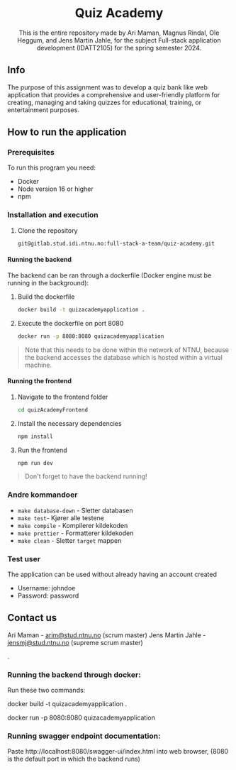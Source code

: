 <div align="center">
  <h1 align="center">Quiz Academy</h1>
  <p align="center">
  This is the entire repository made by Ari Maman, Magnus Rindal, Ole Heggum, and Jens Martin Jahle, for the subject Full-stack application development (IDATT2105) for the spring semester 2024.
  </p>
</div>

## Info

The purpose of this assignment was to develop a quiz bank like web application that provides a comprehensive and user-friendly 
platform for creating, managing and taking quizzes for educational, training, or entertainment purposes.


## How to run the application

### Prerequisites

To run this program you need:

- Docker
- Node version 16 or higher
- npm

### Installation and execution

1. Clone the repository
   ```sh
   git@gitlab.stud.idi.ntnu.no:full-stack-a-team/quiz-academy.git
   ```

#### Running the backend

The backend can be ran through a dockerfile (Docker engine must be running in the background):

1. Build the dockerfile
   ```sh
   docker build -t quizacademyapplication .
   ```

2. Execute the dockerfile on port 8080
   ```sh
   docker run -p 8080:8080 quizacademyapplication
   ```

> Note that this needs to be done within the network of NTNU, because the backend accesses the database which is hosted within a virtual machine.

#### Running the frontend

1. Navigate to the frontend folder
   ```sh
   cd quizAcademyFrontend
   ```

2. Install the necessary dependencies
   ```sh
   npm install
   ```

3. Run the frontend
   ```sh
   npm run dev
   ```

> Don't forget to have the backend running!


### Andre kommandoer

- `make database-down` - Sletter databasen
- `make test`- Kjører alle testene
- `make compile` - Kompilerer kildekoden
- `make prettier` - Formatterer kildekoden
- `make clean` - Sletter `target` mappen

### Test user

The application can be used without already having an account created

- Username: johndoe
- Password: password

## Contact us

Ari Maman - arim@stud.ntnu.no (scrum master)
Jens Martin Jahle - jensmj@stud.ntnu.no (supreme scrum master)





.

### Running the backend through docker:
Run these two commands:

docker build -t quizacademyapplication .

docker run -p 8080:8080 quizacademyapplication

### Running swagger endpoint documentation:
Paste http://localhost:8080/swagger-ui/index.html into web browser, (8080 is the default port in which the backend runs)